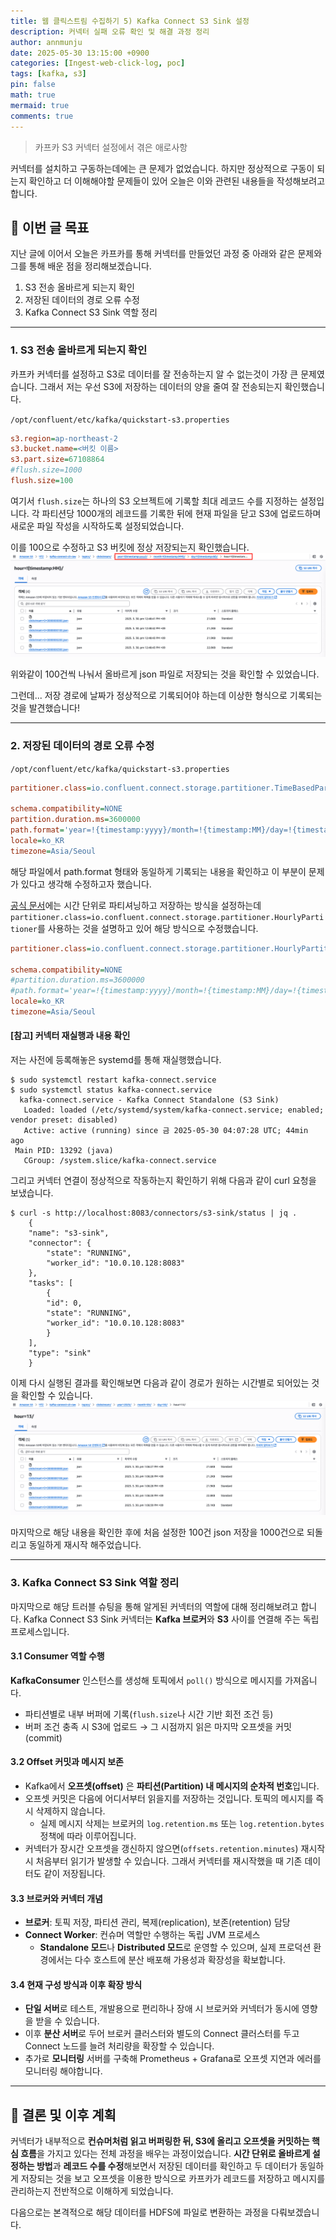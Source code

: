 ```yaml
---
title: 웹 클릭스트림 수집하기 5) Kafka Connect S3 Sink 설정
description: 커넥터 실패 오류 확인 및 해결 과정 정리
author: annmunju
date: 2025-05-30 13:15:00 +0900
categories: [Ingest-web-click-log, poc]
tags: [kafka, s3]
pin: false
math: true
mermaid: true
comments: true
---
```


> 카프카 S3 커넥터 설정에서 겪은 애로사항

커넥터를 설치하고 구동하는데에는 큰 문제가 없었습니다. 하지만 정상적으로 구동이 되는지 확인하고 더 이해해야할 문제들이 있어 오늘은 이와 관련된 내용들을 작성해보려고 합니다.

## 🎯 이번 글 목표

지난 글에 이어서 오늘은 카프카를 통해 커넥터를 만들었던 과정 중 아래와 같은 문제와 그를 통해 배운 점을 정리해보겠습니다.

1. S3 전송 올바르게 되는지 확인
2. 저장된 데이터의 경로 오류 수정
3. Kafka Connect S3 Sink 역할 정리

---

### 1. S3 전송 올바르게 되는지 확인
카프카 커넥터를 설정하고 S3로 데이터를 잘 전송하는지 알 수 없는것이 가장 큰 문제였습니다. 그래서 저는 우선 S3에 저장하는 데이터의 양을 줄여 잘 전송되는지 확인했습니다.

`/opt/confluent/etc/kafka/quickstart-s3.properties`

```ini
s3.region=ap-northeast-2
s3.bucket.name=<버킷 이름>
s3.part.size=67108864
#flush.size=1000
flush.size=100
```

여기서 `flush.size`는 하나의 S3 오브젝트에 기록할 최대 레코드 수를 지정하는 설정입니다. 각 파티션당 1000개의 레코드를 기록한 뒤에 현재 파일을 닫고 S3에 업로드하며 새로운 파일 작성을 시작하도록 설정되었습니다. 

이를 100으로 수정하고 S3 버킷에 정상 저장되는지 확인했습니다. 
![저장확인](sources/project1_Ingest-web-click-log/2025-05-30-카프카-s3-설정/01.png)

위와같이 100건씩 나눠서 올바르게 json 파일로 저장되는 것을 확인할 수 있었습니다.

그런데... 저장 경로에 날짜가 정상적으로 기록되어야 하는데 이상한 형식으로 기록되는 것을 발견했습니다!

---

### 2. 저장된 데이터의 경로 오류 수정

`/opt/confluent/etc/kafka/quickstart-s3.properties`

```ini
partitioner.class=io.confluent.connect.storage.partitioner.TimeBasedPartitioner

schema.compatibility=NONE
partition.duration.ms=3600000
path.format='year=!{timestamp:yyyy}/month=!{timestamp:MM}/day=!{timestamp:dd}/hour=!{timestamp:HH}'
locale=ko_KR
timezone=Asia/Seoul
```

해당 파일에서 path.format 형태와 동일하게 기록되는 내용을 확인하고 이 부분이 문제가 있다고 생각해 수정하고자 했습니다. 

[공식 문서](https://docs.confluent.io/kafka-connectors/s3-sink/current/overview.html)에는 시간 단위로 파티셔닝하고 저장하는 방식을 설정하는데 `partitioner.class=io.confluent.connect.storage.partitioner.HourlyPartitioner`를 사용하는 것을 설명하고 있어 해당 방식으로 수정했습니다.

```ini
partitioner.class=io.confluent.connect.storage.partitioner.HourlyPartitioner

schema.compatibility=NONE
#partition.duration.ms=3600000
#path.format='year=!{timestamp:yyyy}/month=!{timestamp:MM}/day=!{timestamp:dd}/hour=!{timestamp:HH}'
locale=ko_KR
timezone=Asia/Seoul
```

#### [참고] 커넥터 재실행과 내용 확인
저는 사전에 등록해놓은 systemd를 통해 재실행했습니다.
```shell
$ sudo systemctl restart kafka-connect.service
$ sudo systemctl status kafka-connect.service
  kafka-connect.service - Kafka Connect Standalone (S3 Sink)
   Loaded: loaded (/etc/systemd/system/kafka-connect.service; enabled; vendor preset: disabled)
   Active: active (running) since 금 2025-05-30 04:07:28 UTC; 44min ago
 Main PID: 13292 (java)
   CGroup: /system.slice/kafka-connect.service
```

그리고 커넥터 연결이 정상적으로 작동하는지 확인하기 위해 다음과 같이 curl 요청을 보냈습니다.

```shell
$ curl -s http://localhost:8083/connectors/s3-sink/status | jq .
    {
    "name": "s3-sink",
    "connector": {
        "state": "RUNNING",
        "worker_id": "10.0.10.128:8083"
    },
    "tasks": [
        {
        "id": 0,
        "state": "RUNNING",
        "worker_id": "10.0.10.128:8083"
        }
    ],
    "type": "sink"
    }
```

이제 다시 실행된 결과를 확인해보면 다음과 같이 경로가 원하는 시간별로 되어있는 것을 확인할 수 있습니다.
![저장확인 최종](sources/project1_Ingest-web-click-log/2025-05-30-카프카-s3-설정/02.png)

마지막으로 해당 내용을 확인한 후에 처음 설정한 100건 json 저장을 1000건으로 되돌리고 동일하게 재시작 해주었습니다. 

---

### 3. Kafka Connect S3 Sink 역할 정리
마지막으로 해당 트러블 슈팅을 통해 알게된 커넥터의 역할에 대해 정리해보려고 합니다. Kafka Connect S3 Sink 커넥터는 **Kafka 브로커**와 **S3** 사이를 연결해 주는 독립 프로세스입니다. 

#### 3.1 Consumer 역할 수행  
**KafkaConsumer** 인스턴스를 생성해 토픽에서 `poll()` 방식으로 메시지를 가져옵니다.  
- 파티션별로 내부 버퍼에 기록(`flush.size`나 시간 기반 회전 조건 등)
- 버퍼 조건 충족 시 S3에 업로드 → 그 시점까지 읽은 마지막 오프셋을 커밋(commit)

#### 3.2 Offset 커밋과 메시지 보존  
- Kafka에서 **오프셋(offset)** 은 **파티션(Partition) 내 메시지의 순차적 번호**입니다.
- 오프셋 커밋은 다음에 어디서부터 읽을지를 저장하는 것입니다. 토픽의 메시지를 즉시 삭제하지 않습니다.  
    - 실제 메시지 삭제는 브로커의 `log.retention.ms` 또는 `log.retention.bytes` 정책에 따라 이루어집니다.  
- 커넥터가 장시간 오프셋을 갱신하지 않으면(`offsets.retention.minutes`) 재시작 시 처음부터 읽기가 발생할 수 있습니다. 그래서 커넥터를 재시작했을 때 기존 데이터도 같이 저장됩니다. 

#### 3.3 브로커와 커넥터 개념
- **브로커**: 토픽 저장, 파티션 관리, 복제(replication), 보존(retention) 담당  
- **Connect Worker**: 컨슈머 역할만 수행하는 독립 JVM 프로세스  
    - **Standalone 모드**나 **Distributed 모드**로 운영할 수 있으며, 실제 프로덕션 환경에서는 다수 호스트에 분산 배포해 가용성과 확장성을 확보합니다.

#### 3.4 현재 구성 방식과 이후 확장 방식
- **단일 서버**로 테스트, 개발용으로 편리하나 장애 시 브로커와 커넥터가 동시에 영향을 받을 수 있습니다. 
- 이후 **분산 서버**로 두어 브로커 클러스터와 별도의 Connect 클러스터를 두고 Connect 노드를 늘려 처리량을 확장할 수 있습니다.
- 추가로 **모니터링** 서버를 구축해 Prometheus + Grafana로 오프셋 지연과 에러를 모니터링 해야합니다.

---

## 🚀 결론 및 이후 계획

커넥터가 내부적으로 **컨슈머처럼 읽고 버퍼링한 뒤, S3에 올리고 오프셋을 커밋하는 핵심 흐름**을 가지고 있다는 전체 과정을 배우는 과정이었습니다. **시간 단위로 올바르게 설정하는 방법**과 **레코드 수를 수정**해보면서 저장된 데이터를 확인하고 두 데이터가 동일하게 저장되는 것을 보고 오프셋을 이용한 방식으로 카프카가 레코드를 저장하고 메시지를 관리하는지 전반적으로 이해하게 되었습니다.

다음으로는 본격적으로 해당 데이터를 HDFS에 파일로 변환하는 과정을 다뤄보겠습니다. 

